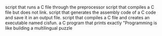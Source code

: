 script that runs a C file through the preprocessor
script that compiles a C file but does not link.
script that generates the assembly code of a C code and save it in an output file.
script that compiles a C file and creates an executable named cisfun.
a C program that prints exactly "Programming is like building a multilingual puzzle
